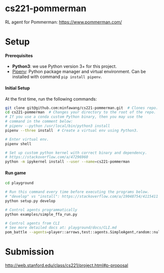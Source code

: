 # cs221-pommerman
RL agent for Pommerman: https://www.pommerman.com/

# Setup

#### Prerequisites

* **Python3**: we use Python version 3+ for this project.
* [Pipenv](https://github.com/pypa/pipenv): Python package manager and virtual environment. Can be installed with command `pip install pipenv`.

#### Initial Setup

At the first time, run the following commands:

```bash
git clone git@github.com:minfawang/cs221-pommerman.git  # Clones repo.
cd cs221-pommerman  # Changes your directory to the root of the repo.
# If you use a conda custom Python binary, then you may use the
# command in the comment below:
# pipenv --python /usr/local/bin/python3 install
pipenv --three install  # Create a virtual env using Python3.

# Enter virtual env.
pipenv shell

# Set up custom python kernel with correct binary and dependency.
# https://stackoverflow.com/a/47296960
python -m ipykernel install --user --name=cs221-pommerman
```

#### Run game

```bash
cd playground

# Run this command every time before executing the programs below.
# "develop" vs "install": https://stackoverflow.com/a/19048754/4115411
python setup.py develop

# Control agents programmatically
python examples/simple_ffa_run.py

# Control agents from CLI
# See more detailed docs at: playground/docs/CLI.md
pom_battle --agents=player::arrows,test::agents.SimpleAgent,random::null,random::null --times=2
```

# Submission

http://web.stanford.edu/class/cs221/project.html#p-proposal
